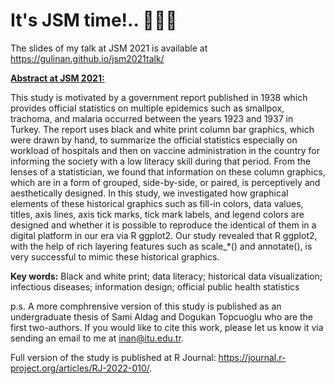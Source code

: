 # It's JSM time!.. 🎉🎉🎉

The slides of my talk at JSM 2021 is available at https://gulinan.github.io/jsm2021talk/

[**Abstract at JSM 2021:**](https://ww2.amstat.org/meetings/jsm/2021/onlineprogram/AbstractDetails.cfm?abstractid=317729)

This study is motivated by a government report published in 1938 which provides official statistics on multiple epidemics such as smallpox, trachoma, and malaria occurred between the years 1923 and 1937 in Turkey. The report uses black and white print column bar graphics, which were drawn by hand, to summarize the official statistics especially on workload of hospitals and then on vaccine administration in the country for informing the society with a low literacy skill during that period. From the lenses of a statistician, we found that information on these column graphics, which are in a form of grouped, side-by-side, or paired, is perceptively and aesthetically designed. In this study, we investigated how graphical elements of these historical graphics such as fill-in colors, data values, titles, axis lines, axis tick marks, tick mark labels, and legend colors are designed and whether it is possible to reproduce the identical of them in a digital platform in our era via R ggplot2. Our study revealed that R ggplot2, with the help of rich layering features such as scale_*() and annotate(), is very successful to mimic these historical graphics.

**Key words:**
Black and white print; data literacy; historical data visualization; infectious diseases; information design; official public health statistics


p.s. A more comphrensive version of this study is published as an undergraduate thesis
of Sami Aldag and Dogukan Topcuoglu who are the first two-authors. If you would like to 
cite this work, please let us know it via sending an email to me at inan@itu.edu.tr.


Full version of the study is published at R Journal: https://journal.r-project.org/articles/RJ-2022-010/.
